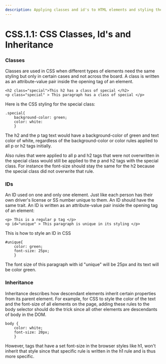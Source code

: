 ```yaml
---
description: Applying classes and id's to HTML elements and styling them with CSS
---
```


# CSS.1.1: CSS Classes, Id's and Inheritance

### Classes

Classes are used in CSS when different types of elements need the same styling but only in certain cases and not across the board. A class is written as an attribute-value pair inside the opening tag of an element.&#x20;

```
<h2 class="special">This h2 has a class of special </h2>
<p class="special" > This paragraph has a class of special </p>
```

Here is the CSS styling for the special class:

```
.special{
    background-color: green;
    color: white:
    }
```

The h2 and the p tag text would have a background-color of green and text color of white, regardless of the background-color or color rules applied to all p or h2 tags initially. &#x20;

Also rules that were applied to all p and h2 tags that were not overwritten in the special class would still be applied to the p and h2 tags with the special class. For instance the font-size should stay the same for the h2 because the special class did not overwrite that rule.

### IDs

An ID used on one and only one element. Just like each person has their own driver's license or SS number unique to them. An ID should have the same trait. An ID is written as an attribute-value pair inside the opening tag of an element:

```
<p> This is a regular p tag </p>
<p id="unique" > This paragraph is unique in its styling </p>
```

This is how to style an ID in CSS

```
#unique{
    color: green;
    font-size: 25px;
    }
```

The font size of this paragraph with id "unique" will be 25px and its text will be color green.&#x20;

### Inheritance

Inheritance describes how descendant elements inherit certain properties from its parent element. For example, for CSS to style the color of the text and the font-size of all elements on the page, adding these rules to the body selector should do the trick since all other elements are descendants of body in the DOM.

```
body {
    color: white;
    font-size: 20px;
    }
```

However, tags that have a set font-size in the browser styles like h1, won't inherit that style since that specific rule is written in the h1 rule and is thus more specific.
